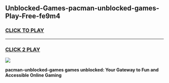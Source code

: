 
## Unblocked-Games-pacman-unblocked-games-Play-Free-fe9m4
<h3>
<a href="https://premium76.site?title=pacman-unblocked-games&ref=20A">CLICK TO PLAY</a></h3>
<hr>

<h3>
<a href="https://premium76.site?title=pacman-unblocked-games&ref=20A">CLICK 2 PLAY</a>
  
</h3>

<a href="https://premium76.site?title=pacman-unblocked-games&ref=20A"><img src="https://clearcache.store/games.png"></a>


**pacman-unblocked-games games unblocked: Your Gateway to Fun and Accessible Online Gaming**
